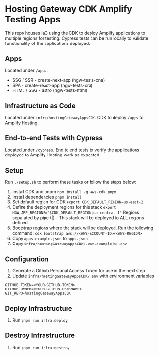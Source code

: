 # Hosting Gateway CDK Amplify Testing Apps

This repo houses IaC using the CDK to deploy Amplify applications to multiple regions for testing. Cypress tests can be run locally to validate functionality of the applications deployed.

## Apps

Located under `/apps`:

- SSG / SSR - create-next-app (hgw-tests-cna)
- SPA - create-react-app (hgw-tests-cra)
- HTML / SSG - astro (hgw-tests-html)

## Infrastructure as Code

Located under `infra/hostingGatewayAppsCDK`. CDK to deploy `/apps` to Amplify Hosting.

## End-to-end Tests with Cypress

Located under `/cypress`. End to end tests to verify the applications deployed to Amplify Hosting work as expected.

## Setup

Run `./setup.sh` to perform these tasks or follow the steps below:

1. Install CDK and pnpm `npm install -g aws-cdk pnpm`
1. Install dependencies `pnpm install`
1. Set default region for CDK `export CDK_DEFAULT_REGION=us-east-2`
1. Define the deployment regions for this stack `export HGW_APP_REGIONS="$CDK_DEFAULT_REGION|ca-central-1"` Regions separated by pipe (|) - This stack will be deployed to ALL regions defined
1. Bootstrap regions where the stack will be deployed. Run the following command:
   `cdk bootstrap aws://<AWS-ACCOUNT-ID>/<AWS-REGION>`
1. Copy `apps.example.json` to `apps.json`
1. Copy `infra/hostingGatewayAppsCDK/.env.example` to `.env`

## Configuration

1. Generate a Github Personal Access Token for use in the next step
1. Update `infra/hostingGatewayAppsCDK/.env` with environment variables

```
GITHUB_TOKEN=<YOUR-GITHUB-TOKEN>
GITHUB_OWNER=<YOUR-GITHUB-USERNAME>
GIT_REPO=hostingGatewayAppsCDK
```

## Deploy Infrastructure

1. Run `pnpm run infra:deploy`

## Destroy Infrastructure

1. Run `pnpm run infra:destroy`
